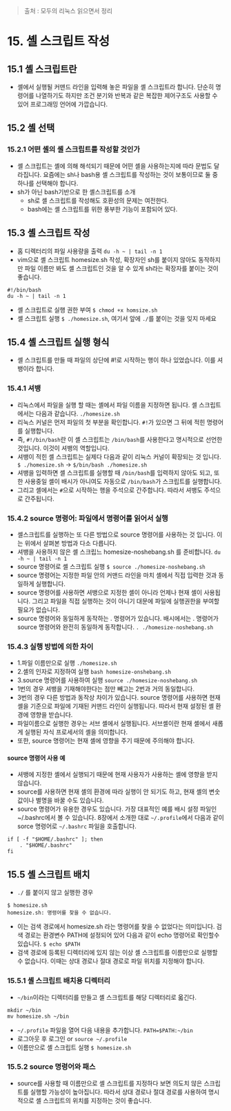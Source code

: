 > 출처 :  모두의 리눅스 읽으면서 정리 

# 15. 셸 스크립트 작성 
## 15.1 셸 스크립트란
- 셸에서 실행될 커맨드 라인을 입력해 놓은 파일을 셸 스크립트라 합니다. 단순히 명령어를 나열하기도 하지만 조건 분기와 반복과 같은
복잡한 제어구조도 사용할 수 있어 프로그래밍 언어에 가깝습니다. 

## 15.2 셸 선택
### 15.2.1 어떤 셸의 셸 스크립트를 작성할 것인가
- 셸 스크립트는 셸에 의해 해석되기 때문에 어떤 셸을 사용하는지에 따라 문법도 달라집니다. 요즘에는 sh나 bash용 셸 스크립트를 작성하는 것이 보통이므로 둘 중 하나를 선택해야 합니다.
- sh가 아닌 bash기반으로 한 셸스크립트를 소개
  * sh로 셸 스크립트를 작성해도 호환성의 문제는 여전한다.
  * bash에는 셸 스크립트를 위한 풍부한 기능이 포함되어 있다.

## 15.3 셸 스크립트 작성
- 홈 디렉터리의 파일 사용량을 출력 `du -h ~ | tail -n 1` 
- vim으로 셸 스크립트 homesize.sh 작성, 확장자인 sh를 붙이지 않아도 동작하지만 파일 이름만 봐도 셸 스크립트인 것을 알 수 있게 sh라는 확장자를 붙이는 것이 좋습니다.
```shell
#!/bin/bash
du -h ~ | tail -n 1
```
- 셸 스크립트로 실행 권한 부여 `$ chmod +x homsize.sh`
- 셸 스크립트 실행 `$ ./homesize.sh`, 여기서 앞에 `./`를 붙이는 것을 잊지 마세요

## 15.4 셸 스크립트 실행 형식
- 셸 스크립트를 만들 때 파일의 상단에 #!로 시작하는 행이 하나 있었습니다. 이를 셔뱅이라 합니다. 

### 15.4.1 셔뱅
- 리눅스에서 파일을 실행 할 때는 셸에서 파일 이름을 지정하면 됩니다. 셸 스크립트에서는 다음과 같습니다. `./homesize.sh`
- 리눅스 커널은 먼저 파일의 첫 부분을 확인합니다. `#!`가 있으면 그 뒤에 적힌 명령어를 실행합니다.
- 즉, `#!/bin/bash`란 이 셸 스크립트는 `/bin/bash`를 사용한다고 명시적으로 선언한 것입니다. 이것이 셔뱅의 역할입니다.
- 셔뱅이 적힌 셸 스크립트는 실제다 다음과 같이 리눅스 커널이 확장되는 것 입니다.
`$ ./homesize.sh` -> `$/bin/bash ./homesize.sh`
- 셔뱅을 입력하면 셸 스크립트를 실행할 때 `/bin/bash`를 입력하지 않아도 되고, 또한 사용중일 셸이 배시가 아니여도 자동으로 `/bin/bash`가 스크립트를 실행합니다.
- 그리고 셸에서는 `#`으로 시작하는 행을 주석으로 간주합니다. 따라서 셔뱅도 주석으로 간주됩니다.

### 15.4.2 source 명령어: 파일에서 명령어를 읽어서 실행
- 셸스크립트를 실행하는 또 다른 방법으로 source 명령어를 사용하는 것 입니다. 이는 위에서 살펴본 방법과 다소 다릅니다.
- 셔뱅을 사용하지 않은 셸 스크립느 homesize-noshebang.sh 를 준비합니다. `du -h ~ | tail -n 1`
- source 명령어로 셸 스크립트 실행 `$ source ./homesize-noshebang.sh`
- source 명령어는 지정한 파일 안의 커맨드 라인을 마치 셸에서 직접 입력한 것과 동일하게 실행합니다.
- source 명령어를 사용하면 셔뱅으로 지정한 셸이 아니라 언제나 현재 셸이 사용됩니다. 그리고 파일을 직접 실행하는 것이 아니기 대문에 파일에 실행권한을 부여할 필요가 없습니다.
- source 명령어와 동일하게 동작하는 . 명령어가 있습니다. 배시에서는 . 명령어가 source 명령어와 완전히 동일하게 동작합니다. `. ./homesize-noshebang.sh`

### 15.4.3 실행 방법에 의한 차이
- 1.파일 이름만으로 실행 `./homesize.sh`
- 2.셸의 인자로 지정하여 실행 `bash homesize-onshebang.sh`
- 3.source 명령어를 사용하여 실행 `source ./homesize-noshebang.sh`
- 1번의 경우 셔뱅을 기재해야한다는 점만 빼고는 2번과 거의 동일합니다.
- 3번의 경우 다른 방법과 동작상 차이가 있습니다. source 명령어를 사용하면 현재 셸을 기준으로 파일에 기재된 커맨드 라인이 실행됩니다. 따라서 현재 설정된 셸 환경에 영향을 받습니다.
- 파일이름으로 실행한 경우는 서브 셸에서 실행됩니다. 서브셸이란 현재 셸에서 새롭게 실행된 자식 프로세서의 셸을 의미합니다.
- 또한, source 명령어는 현재 셸에 영향을 주기 때문에 주의해야 합니다. 

#### source 명령어 사용 예
- 셔뱅에 지정한 셸에서 실행되기 때문에 현재 사용자가 사용하는 셸에 영향을 받지 않습니다.
- source를 사용하면 현재 셸의 환경에 따라 실행이 안 되기도 하고, 현재 셸의 변숫값이나 별명을 바꿀 수도 있습니다.
- source 명령어가 유용한 경우도 있습니다. 가장 대표적인 예를 배시 설정 파일인 ~/.bashrc에서 볼 수 있습니다.
8장에서 소개한 대로 `~/.profile`에서 다음과 같이 sorce 명령어로 `~/.bashrc` 파일을 호출합니다.
```shell
if [ -f "$HOME/.bashrc" ]; then
    . "$HOME/.bashrc"
fi
```

## 15.5 셸 스크립트 배치
- `./` 를 붙이지 않고 실행한 경우
```shell
$ homesize.sh
homesize.sh: 명령어를 찾을 수 없습니다.
```
- 이는 검색 경로에서 homesize.sh 라는 명령어를 찾을 수 없었다는 의미입니다. 검색 경로는 환경변수 PATH에 설정되어 있어 다음과 같이 echo 명령어로 확인할수 있습니다. `$ echo $PATH`
- 검색 경로에 등록된 디렉터리에 있지 않는 이상 셸 스크립트를 이름만으로 실행할 수 없습니다. 이때는 상대 경로나 절대 경로로 파일 위치를 지정해야 합니다.

### 15.5.1 셸 스크립트 배치용 디렉터리
- `~/bin`이라는 디렉터리를 만들고 셸 스크립트를 해당 디렉터리로 옯긴다.
```shell
mkdir ~/bin
mv homesize.sh ~/bin
```
- `~/.profile` 파일을 열어 다음 내용을 추가합니다. `PATH=$PATH:~/bin`
- 로그아웃 후 로그인 or `source ~/.profile`
- 이름만으로 셸 스크립트 실행 `$ homesize.sh`

### 15.5.2 source 명령어와 패스
- source를 사용할 때 이름만으로 셸 스크립트를 지정하다 보면 의도치 않은 스크립트를 실행할 가능성이 높아집니다. 따라서 상대 경로나 절대 경로를 사용하여 명시적으로
셸 스크립트의 위치를 지정하는 것이 좋습니다.

